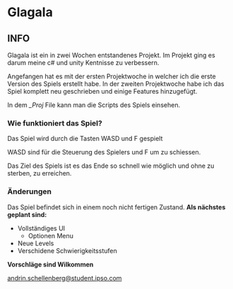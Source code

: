# Glagala


## INFO

Glagala ist ein in zwei Wochen entstandenes Projekt.
Im Projekt ging es darum meine c# und unity Kentnisse zu verbessern.

Angefangen hat es mit der ersten Projektwoche in welcher ich die erste Version des Spiels erstellt habe.
In der zweiten Projektwoche habe ich das Spiel komplett neu geschrieben und einige Features hinzugefügt.

In dem *_Proj* File kann man die Scripts des Spiels einsehen.

### Wie funktioniert das Spiel?

Das Spiel wird durch die Tasten WASD und F gespielt

WASD sind für die Steuerung des Spielers und F um zu schiessen.

Das Ziel des Spiels ist es das Ende so schnell wie möglich und ohne zu sterben, zu erreichen.

### Änderungen

Das Spiel befindet sich in einem noch nicht fertigen Zustand.
**Als nächstes geplant sind:**
- Vollständiges UI
  - Optionen Menu
- Neue Levels
- Verschidene Schwierigkeitsstufen

**Vorschläge sind Wilkommen**

andrin.schellenberg@student.ipso.com

